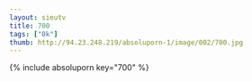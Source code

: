 ```yaml
--- 
layout: sieutv
title: 700
tags: ["0k"]
thumb: http://94.23.248.219/absoluporn-1/image/002/700.jpg
---
```

{% include absoluporn key="700" %} 
